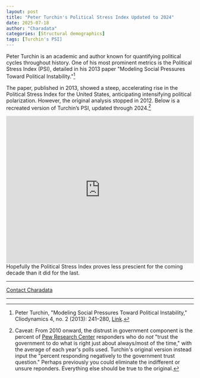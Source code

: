 ```yaml
---
layout: post
title: "Peter Turchin's Political Stress Index Updated to 2024"
date: 2025-07-18
author: "Charadata"
categories: [Structural demographics]
tags: [Turchin's PSI]
---
```


Peter Turchin is an academic and author known for quantifying political cycles throughout history. One of his most prominent metrics is the Political Stress Index (PSI), detailed in his 2013 paper "Modeling Social Pressures Toward Political Instability."[^1] 

The paper, published in 2013, showed a steep, accelerating rise in the Political Stress Index for the United States, anticipating intensifying political polarization. However, the original analysis stopped in 2012. Below is a recreated version of Turchin’s PSI, updated through 2024.[^2]

<iframe title="Turchin's PSI for the United States, 1958–2024" aria-label="Interactive line chart" id="datawrapper-chart-79pt4" src="https://datawrapper.dwcdn.net/79pt4/1/" scrolling="no" frameborder="0" style="width: 0; min-width: 100% !important; border: none;" height="396" data-external="1"></iframe><script type="text/javascript">!function(){"use strict";window.addEventListener("message",function(a){if(void 0!==a.data["datawrapper-height"]){var e=document.querySelectorAll("iframe");for(var t in a.data["datawrapper-height"])for(var r,i=0;r=e[i];i++)if(r.contentWindow===a.source){var d=a.data["datawrapper-height"][t]+"px";r.style.height=d}}})}();
</script>

<br>
Hopefully the Political Stress Index proves less prescient for the coming decade than it did for the last.

[^1]: Peter Turchin, "Modeling Social Pressures Toward Political Instability," Cliodynamics 4, no. 2 (2013): 241–280, [Link](https://doi.org/10.21237/C7clio4221333).  
[^2]: Caveat: From 2010 onward, the distrust in government component is the percent of [Pew Research Center](https://www.pewresearch.org/politics/2024/06/24/public-trust-in-government-1958-2024/) responders who do <em>not</em> "trust the government to do what is right just about always/most of the time," with the average of each year's polls used. Turchin's original version instead input the "percent responding negatively to the government trust question." Perhaps previously you could eliminate the indifferent or unsure reponders. Everything else should be true to the original.

---

[Contact Charadata](https://charadata.github.io/#contact)

---